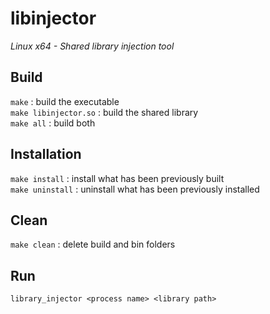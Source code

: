 # libinjector
*Linux x64 - Shared library injection tool*

## Build
`make` : build the executable\
`make libinjector.so` : build the shared library\
`make all` : build both

## Installation
`make install` : install what has been previously built\
`make uninstall` : uninstall what has been previously installed

## Clean
`make clean` : delete build and bin folders

## Run
`library_injector <process name> <library path>`
